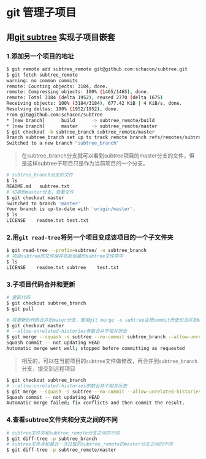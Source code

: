# git 管理子项目

## 用[git subtree](https://git-scm.com/book/en/v1/Git-Tools-Subtree-Merging) 实现子项目嵌套 

### 1.添加另一个项目的地址

  ```bash
  $ git remote add subtree_remote git@github.com:schacon/subtree.git
  $ git fetch subtree_remote
  warning: no common commits
  remote: Counting objects: 3184, done.
  remote: Compressing objects: 100% (1465/1465), done.
  remote: Total 3184 (delta 1952), reused 2770 (delta 1675)
  Receiving objects: 100% (3184/3184), 677.42 KiB | 4 KiB/s, done.
  Resolving deltas: 100% (1952/1952), done.
  From git@github.com:schacon/subtree
  * [new branch]      build      -> subtree_remote/build
  * [new branch]      master     -> subtree_remote/master
  $ git checkout -b subtree_branch subtree_remote/master
  Branch subtree_branch set up to track remote branch refs/remotes/subtree_remote/master.
  Switched to a new branch "subtree_branch"
  ```

> 在subtree_branch分支就可以看到subtree项目的master分支的文件，但是这样subtree子项目只是作为当前项目的一个分支。

```bash
# subtree_branch分支的文件
$ ls
README.md   subtree.txt
# 切换到master分支，查看文件
$ git checkout master
Switched to branch 'master'
Your branch is up-to-date with 'origin/master'.
$ ls
LICENSE    readme.txt test.txt
```

### 2.用`git read-tree`将另一个项目变成该项目的一个子文件夹

  ``` bash
  $ git read-tree --prefix=subtree/ -u subtree_branch
  # 项目subtree的文件保存在新创建的subtree文件夹中
  $ ls
  LICENSE    readme.txt subtree    test.txt
  ```

### 3.子项目代码合并和更新

``` bash
# 更新代码
$ git checkout subtree_branch
$ git pull

# 将更新的代码合并到mater分支，使用git merge -s subtree会把commit历史也合并到master上，如果不需要提交历史，使用下面命令
$ git checkout master
# --allow-unrelated-histories参数合并不相关历史
$ git merge --squash -s subtree --no-commit subtree_branch --allow-unrelated-histories
Squash commit -- not updating HEAD
Automatic merge went well; stopped before committing as requested
```
> 相反的，可以在当前项目的`subtree`文件做修改，再合并到`subtree_branch`分支，提交到远程项目

```bash
$ git checkout subtree_branch
# --allow-unrelated-histories参数合并不相关历史
$ git merge --squash -s subtree --no-commit --allow-unrelated-histories master
Squash commit -- not updating HEAD
Automatic merge failed; fix conflicts and then commit the result.
```

### 4.查看subtree文件夹和分支之间的不同

```bash
# subtree文件夹和subtree_remote分支之间的不同
$ git diff-tree -p subtree_branch
# subtree文件夹和最近一次拉取的subtree_remote的master分支之间的不同
$ git diff-tree -p subtree_remote/master
```
